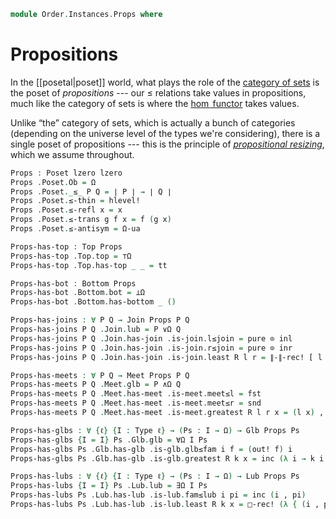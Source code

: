 <!--
```agda
open import Cat.Prelude

open import Data.Sum

open import Order.Diagram.Glb
open import Order.Diagram.Lub
open import Order.Base
```
-->

```agda
module Order.Instances.Props where
```

# Propositions

In the [[posetal|poset]] world, what plays the role of the [category of
sets] is the poset of _propositions_ --- our $\le$ relations take values
in propositions, much like the category of sets is where the [$\hom$
functor] takes values.

[category of sets]: Cat.Base.html#the-precategory-of-sets
[$\hom$ functor]: Cat.Functor.Hom.html

Unlike “the” category of sets, which is actually a bunch of categories
(depending on the universe level of the types we're considering), there
is a single poset of propositions --- this is the principle of
[_propositional resizing_], which we assume throughout.

[_propositional resizing_]: 1Lab.Resizing.html

```agda
Props : Poset lzero lzero
Props .Poset.Ob = Ω
Props .Poset._≤_ P Q = ∣ P ∣ → ∣ Q ∣
Props .Poset.≤-thin = hlevel!
Props .Poset.≤-refl x = x
Props .Poset.≤-trans g f x = f (g x)
Props .Poset.≤-antisym = Ω-ua
```

```agda
Props-has-top : Top Props
Props-has-top .Top.top = ⊤Ω
Props-has-top .Top.has-top _ _ = tt

Props-has-bot : Bottom Props
Props-has-bot .Bottom.bot = ⊥Ω
Props-has-bot .Bottom.has-bottom _ ()

Props-has-joins : ∀ P Q → Join Props P Q
Props-has-joins P Q .Join.lub = P ∨Ω Q
Props-has-joins P Q .Join.has-join .is-join.l≤join = pure ⊙ inl
Props-has-joins P Q .Join.has-join .is-join.r≤join = pure ⊙ inr
Props-has-joins P Q .Join.has-join .is-join.least R l r = ∥-∥-rec! [ l , r ]

Props-has-meets : ∀ P Q → Meet Props P Q
Props-has-meets P Q .Meet.glb = P ∧Ω Q
Props-has-meets P Q .Meet.has-meet .is-meet.meet≤l = fst
Props-has-meets P Q .Meet.has-meet .is-meet.meet≤r = snd
Props-has-meets P Q .Meet.has-meet .is-meet.greatest R l r x = (l x) , (r x)

Props-has-glbs : ∀ {ℓ} {I : Type ℓ} → (Ps : I → Ω) → Glb Props Ps
Props-has-glbs {I = I} Ps .Glb.glb = ∀Ω I Ps
Props-has-glbs Ps .Glb.has-glb .is-glb.glb≤fam i f = (out! f) i
Props-has-glbs Ps .Glb.has-glb .is-glb.greatest R k x = inc (λ i → k i x)

Props-has-lubs : ∀ {ℓ} {I : Type ℓ} → (Ps : I → Ω) → Lub Props Ps
Props-has-lubs {I = I} Ps .Lub.lub = ∃Ω I Ps
Props-has-lubs Ps .Lub.has-lub .is-lub.fam≤lub i pi = inc (i , pi)
Props-has-lubs Ps .Lub.has-lub .is-lub.least R k x = □-rec! (λ { (i , pi) → k i pi }) x
```
